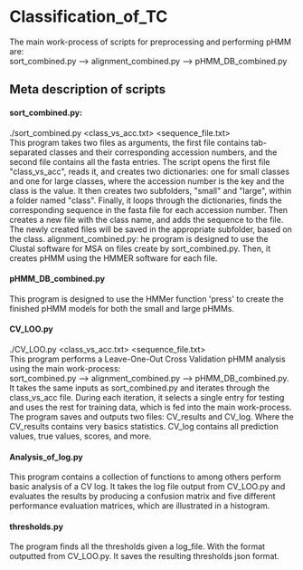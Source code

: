 # Classification_of_TC

The main work-process of scripts for preprocessing and performing pHMM are: <br />
sort_combined.py --> alignment_combined.py --> pHMM_DB_combined.py <br />

## Meta description of scripts 

#### sort_combined.py:
./sort_combined.py <class_vs_acc.txt> <sequence_file.txt> <br />
This program takes two files as arguments, the first file contains tab-separated classes and their corresponding accession numbers, and the second file contains all the fasta entries. The script opens the first file "class_vs_acc", reads it, and creates two dictionaries: one for small classes and one for large classes, where the accession number is the key and the class is the value. It then creates two subfolders, "small" and "large", within a folder named "class". Finally, it loops through the dictionaries, finds the corresponding sequence in the fasta file for each accession number. Then creates a new file with the class name, and adds the sequence to the file. The newly created files will be saved in the appropriate subfolder, based on the class.
alignment_combined.py:
he program is designed to use the Clustal software for MSA on files create by sort_combined.py. Then, it creates pHMM using the HMMER software for each file. 

#### pHMM_DB_combined.py <br />
This program is designed to use the HMMer function 'press' to create the finished pHMM models for both the small and large pHMMs.

#### CV_LOO.py
  ./CV_LOO.py <class_vs_acc.txt> <sequence_file.txt> <br />
  This program performs a Leave-One-Out Cross Validation pHMM analysis using the main work-process: <br />
  sort_combined.py --> alignment_combined.py --> pHMM_DB_combined.py.  <br />It takes the same inputs as sort_combined.py and iterates through the class_vs_acc file. During each iteration, it selects a single entry for testing and uses the rest for training data, which is fed into the main work-process. The program saves and outputs two files: CV_results and CV_log.
  Where the CV_results contains very basics statistics. CV_log contains all prediction values, true values, scores, and more.

#### Analysis_of_log.py
  This program contains a collection of functions to among others perform basic analysis of a CV log. It takes the log file output from CV_LOO.py and evaluates the results by producing a confusion matrix and five different performance evaluation matrices, which are illustrated in a histogram.

#### thresholds.py
The program finds all the thresholds given a log_file. With the format outputted from CV_LOO.py. It saves the resulting thresholds json format.
